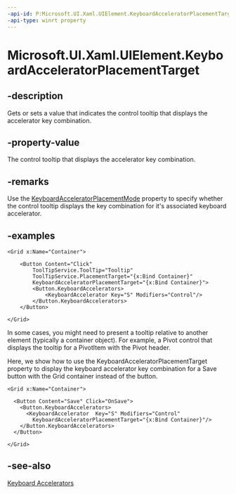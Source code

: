 ```yaml
---
-api-id: P:Microsoft.UI.Xaml.UIElement.KeyboardAcceleratorPlacementTarget
-api-type: winrt property
---
```


<!-- Property syntax.
public DependencyObject KeyboardAcceleratorPlacementTarget { get;  set; }
-->

# Microsoft.UI.Xaml.UIElement.KeyboardAcceleratorPlacementTarget

## -description

Gets or sets a value that indicates the control tooltip that displays the accelerator key combination.

## -property-value

The control tooltip that displays the accelerator key combination.

## -remarks

<!-- 
Use the [KeyboardAcceleratorToolTipTarget](uielement_keyboardacceleratortooltiptarget.md) property to specify the control tooltip that displays the accelerator key combination. For example, a Pivot control can display the tooltip for a PivotItem with the Pivot header.  
-->

Use the [KeyboardAcceleratorPlacementMode](uielement_keyboardacceleratorplacementmode.md) property to specify whether the control tooltip displays the key combination for it's associated keyboard accelerator.

## -examples

```xaml
<Grid x:Name="Container">

    <Button Content="Click" 
        ToolTipService.ToolTip="Tooltip"
        ToolTipService.PlacementTarget="{x:Bind Container}" 
        KeyboardAcceleratorPlacementTarget="{x:Bind Container}">
        <Button.KeyboardAccelerators>
            <KeyboardAccelerator Key="S" Modifiers="Control"/>
        </Button.KeyboardAccelerators>
    </Button>

</Grid>
```

In some cases, you might need to present a tooltip relative to another element (typically a container object). For example, a Pivot control that displays the tooltip for a PivotItem with the Pivot header. 

Here, we show how to use the KeyboardAcceleratorPlacementTarget property to display the keyboard accelerator key combination for a Save button with the Grid container instead of the button.

```xaml
<Grid x:Name="Container">

  <Button Content="Save" Click="OnSave">
    <Button.KeyboardAccelerators>
      <KeyboardAccelerator  Key="S" Modifiers="Control" 
        KeyboardAcceleratorPlacementTarget="{x:Bind Container}"/>
    </Button.KeyboardAccelerators>
  </Button>

</Grid>
```

## -see-also

[Keyboard Accelerators](/windows/uwp/design/input/keyboard-accelerators)
